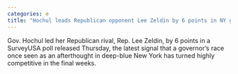 ```yaml
---
categories: e
title: "Hochul leads Republican opponent Lee Zeldin by 6 points in NY governor’s race poll says"
---
```

Gov. Hochul led her Republican rival, Rep. Lee Zeldin, by 6 points in a SurveyUSA poll released Thursday, the latest signal that a governor’s race once seen as an afterthought in deep-blue New York has turned highly competitive in the final weeks.